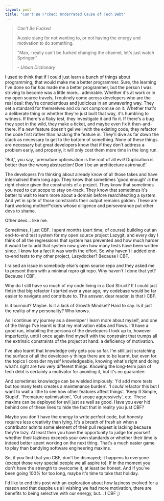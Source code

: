 ```yaml
---
layout: post
title: "Can't Be F*cked: Underrated Cause of Tech Debt"
---
```


> _Can't Be Fucked_ 
>
> Aussie slang for not wanting to, or not having the energy and motivation to do something. 
>
> "Man, i really can't be fucked changing the channel, let's just watch Springer." 
>
> _- Urban Dictionary_

I used to think that if I could just learn a bunch of things about programming, that would make me a better programmer. Sure, the learning I've done so far _has_ made me a better programmer, but the person I was striving to become was a little more... admirable. Whether it's at work or in my open source travels, I routinely come across developers who are the real deal: they're conscientious and judicious in an unwavering way. They set a standard for themselves and do not compromise on it. Whether that's a deliberate thing or whether they're just built that way, it's humbling to witness. If there's a flaky test, they investigate it and fix it. If there's a bug they spot in the wild, they make a ticket, and maybe even fix it then-and-there. If a new feature doesn't gel well with the existing code, they refactor the code first rather than hacking the feature in. They'll dive as far down the stack as necessary to get to the bottom of something. None of these things are necessary but great developers know that if they don't address a problem early, and properly, it will only cost them more time in the long run.

'But,', you say, 'premature optimisation is the root of all evil! Duplication is better than the wrong abstraction! Don't be an architecture astronaut!'

The developers I'm thinking about already know of all those takes and have internalised them long ago. They know that sometimes 'good enough' _is_ the right choice given the constraints of a project. They know that sometimes you need to cut scope to stay on-track. They know that sometimes it's better to wait to learn more about a domain before rearchitecting a system. And yet in spite of those constraints their output remains golden. These are hard working motherf*ckers whose diligence and perseverance put other devs to shame.

Other devs... like me.

Sometimes, I just CBF. I spent months (part time, of course) building out an end-to-end test system for my open source project Lazygit, and every day I think of all the regressions that system has prevented and how much harder it would be to add that system now given how many tests have been written since. I know for a fact it was worth the effort. So why haven't I added end-to-end tests to my other project, Lazydocker? Because I CBF.

I raised an issue in somebody else's open source repo and they asked me to present them with a minimal repro git repo. Why haven't I done that yet? Because I CBF.

Why do I still have so much of my code living in a God Struct? If I could just finish that big refactor I started over a year ago, my codebase would be far easier to navigate and contribute to. The answer, dear reader, is that I CBF.

Is it burnout? Maybe. Is it a lack of Growth Mindset? Hard to say. Is it just the reality of my personality? Who knows.

As I continue my journey as a developer I learn more about myself, and one of the things I've learnt is that my motivation ebbs and flows. I'll have a good run, inhabiting the persona of the developers I look up to, however imperfectly, until I once again find myself with the constraint that trumps all the extrinsic constraints of the project at hand: a deficiency of motivation.

I've also learnt that knowledge only gets you so far. I'm still just scratching the surface of all the developer-y things there are to be learnt, but even for the topics I consider myself knowledgeable, knowing what's right and doing what's right are two very different things. Knowing the long-term pain of tech debt is certainly a motivator for avoiding it, but it's no guarantee.

And sometimes knowledge can be wielded impiously: 'I'd add more tests but too many tests creates a maintenance burden'. 'I _could_ refactor this but I want to wait a little to see how other features affect things'. 'Keep It Simple, Stupid'. 'Premature optimisation', 'Cut scope aggressively', etc. These maxims can be deployed for evil just as well as good. Have you ever hid behind one of these lines to hide the fact that in reality you just CBF?

Maybe you don't have the energy to write perfect code, but honesty requires less creativity than lying. It's a breath of fresh air when a contributor admits some element of their pull request is lacking because they're lazy. At least then you have the opportunity to judge for yourself whether their laziness exceeds your own standards or whether their time is indeed better spent working on the next thing. That's a much easier game to play than bandying software engineering maxims.

So, if you find that you CBF, don't be dismayed; it happens to everyone (except those very special people we all aspire to). If in the moment you don't have the strength to overcome it, at least be honest. And if you've been going 100% for too long, maybe it's time to take that holiday.

I'd like to end this post with an exploration about how laziness evolved for a reason and that despite us all wishing we had more motivation, there are benefits to being selective with our energy, but... I CBF ;)
